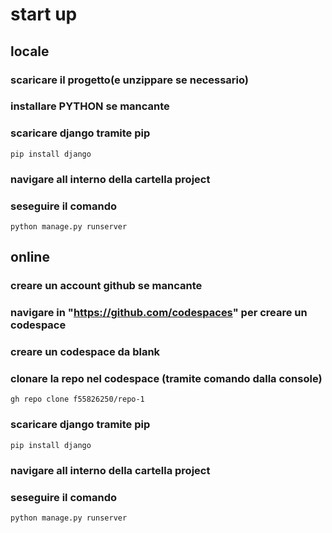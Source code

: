 # start up
## locale
### scaricare il progetto(e unzippare se necessario)
### installare PYTHON se mancante
### scaricare django tramite pip 
    pip install django
### navigare all interno della cartella project
### seseguire il comando 
    python manage.py runserver

## online
### creare un account github se mancante
### navigare in "https://github.com/codespaces" per creare un codespace
### creare un codespace da blank
### clonare la repo nel codespace (tramite comando dalla console)
    gh repo clone f55826250/repo-1
### scaricare django tramite pip 
    pip install django
### navigare all interno della cartella project
### seseguire il comando 
    python manage.py runserver
